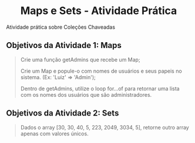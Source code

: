 <h1 align="center">Maps e Sets - Atividade Prática</h1> 
Atividade prática sobre Coleções Chaveadas

## Objetivos da Atividade 1: Maps
> Crie uma função getAdmins que recebe um Map;
> 
> Crie um Map e popule-o com nomes de usuários e seus papeis no sistema. (Ex: 'Luiz' => 'Admin');
> 
> Dentro de getAdmins, utilize o loop for...of para retornar uma lista com os nomes dos usuários que são administradores.

## Objetivos da Atividade 2: Sets
> Dados o array [30, 30, 40, 5, 223, 2049, 3034, 5], retorne outro array apenas com valores únicos.

